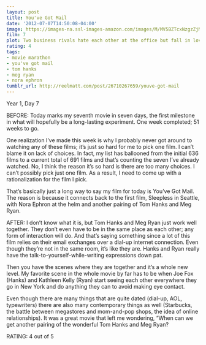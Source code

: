 ```yaml
---
layout: post
title: You've Got Mail
date: '2012-07-07T14:50:08-04:00'
image: https://images-na.ssl-images-amazon.com/images/M/MV5BZTcxNzgzZjMtYzZiZC00MmE1LTg3MzQtZDAxMTYyZWE4MDNhL2ltYWdlXkEyXkFqcGdeQXVyMTQxNzMzNDI@._V1_UX182_CR0,0,182,268_AL_.jpg
film: 7
plot: Two business rivals hate each other at the office but fall in love over the internet.
rating: 4
tags:
- movie marathon
- you've got mail
- tom hanks
- meg ryan
- nora ephron
tumblr_url: http://reelmatt.com/post/26710267659/youve-got-mail
---
```

Year 1, Day 7

BEFORE: Today marks my seventh movie in seven days, the first milestone in what will hopefully be a long-lasting experiment. One week completed; 51 weeks to go.

One realization I’ve made this week is why I probably never got around to watching any of these films; it’s just so hard for me to pick one film. I can’t blame it on lack of choices. In fact, my list has ballooned from the initial 636 films to a current total of 691 films and that’s counting the seven I’ve already watched. No, I think the reason it’s so hard is there are too many choices. I can’t possibly pick just one film. As a result, I need to come up with a rationalization for the film I pick.

That’s basically just a long way to say my film for today is You’ve Got Mail. The reason is because it connects back to the first film, Sleepless in Seattle, with Nora Ephron at the helm and another pairing of Tom Hanks and Meg Ryan.

AFTER: I don’t know what it is, but Tom Hanks and Meg Ryan just work well together. They don’t even have to be in the same place as each other; any form of interaction will do. And that’s saying something since a lot of this film relies on their email exchanges over a dial-up internet connection. Even though they’re not in the same room, it’s like they are. Hanks and Ryan really have the talk-to-yourself-while-writing expressions down pat.

Then you have the scenes where they are together and it’s a whole new level. My favorite scene in the whole movie by far has to be when Joe Fox (Hanks) and Kathleen Kelly (Ryan) start seeing each other everywhere they go in New York and do anything they can to avoid making eye contact.

Even though there are many things that are quite dated (dial-up, AOL, typewriters) there are also many contemporary things as well (Starbucks, the battle between megastores and mom-and-pop shops, the idea of online relationships). It was a great movie that left me wondering, “When can we get another pairing of the wonderful Tom Hanks and Meg Ryan?

RATING: 4 out of 5